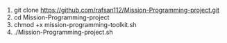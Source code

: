 1) git clone https://github.com/rafsan112/Mission-Programming-project.git
2) cd Mission-Programming-project
3) chmod +x mission-programming-toolkit.sh
4) ./Mission-Programming-project.sh

